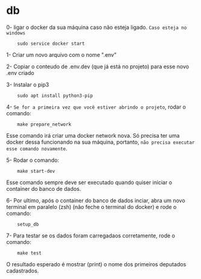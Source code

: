 # db
0- ligar o docker da sua máquina caso não esteja ligado. `Caso esteja no windows`
        
        sudo service docker start

1- Criar um novo arquivo com o nome ".env"

2- Copiar o conteudo de .env.dev (que já está no projeto) para esse novo .env criado

3- Instalar o pip3 

        sudo apt install python3-pip


4- `Se for a primeira vez que você estiver abrindo o projeto`, rodar o comando:

        make prepare_network
        
Esse comando irá criar uma docker network nova. Só precisa ter uma docker dessa funcionando na sua máquina, portanto, `não precisa executar esse comando novamente`.

5- Rodar o comando:
        
        make start-dev

Esse comando sempre deve ser executado quando quiser iniciar o container do banco de dados.

6- Por ultimo, após o container do banco de dados inciar, abra um novo terminal em paralelo (zsh) (não feche o terminal do docker) e rode o comando:
        
        setup_db

7- Para testar se os dados foram carregadaos corretamente, rode o comando:
                                
        make test

O resultado esperado é mostrar (print) o nome dos primeiros deputados cadastrados.